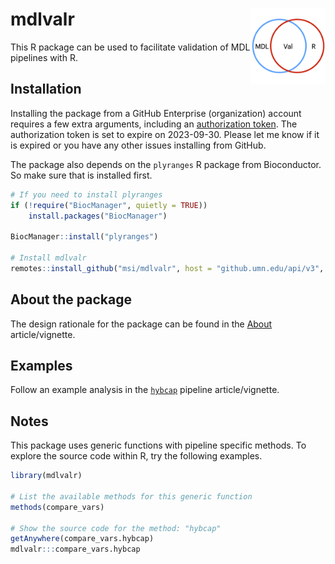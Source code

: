 
<!-- README.md is generated from README.Rmd. Please edit that file -->

# mdlvalr <img src="man/figures/logo.png" align="right" alt="" width="120" />

This R package can be used to facilitate validation of MDL pipelines
with R.

## Installation

Installing the package from a GitHub Enterprise (organization) account
requires a few extra arguments, including an [authorization
token](https://docs.github.com/en/enterprise-server@3.2/authentication/keeping-your-account-and-data-secure/creating-a-personal-access-token).
The authorization token is set to expire on 2023-09-30. Please let me
know if it is expired or you have any other issues installing from
GitHub.

The package also depends on the `plyranges` R package from Bioconductor.
So make sure that is installed first.

``` r
# If you need to install plyranges
if (!require("BiocManager", quietly = TRUE))
    install.packages("BiocManager")

BiocManager::install("plyranges")

# Install mdlvalr
remotes::install_github("msi/mdlvalr", host = "github.umn.edu/api/v3", auth_token = "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")
```

## About the package

The design rationale for the package can be found in the
[About](./articles/about.html) article/vignette.

## Examples

Follow an example analysis in the [`hybcap`](./articles/hybcap.html)
pipeline article/vignette.

## Notes

This package uses generic functions with pipeline specific methods. To
explore the source code within R, try the following examples.

``` r
library(mdlvalr)

# List the available methods for this generic function
methods(compare_vars)

# Show the source code for the method: "hybcap"
getAnywhere(compare_vars.hybcap)
mdlvalr:::compare_vars.hybcap
```
